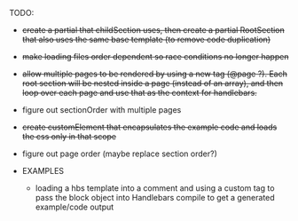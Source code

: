 TODO: 
* ~~create a partial that childSection uses, then create a partial RootSection that also uses the same base template (to remove code duplication)~~
* ~~make loading files order dependent so race conditions no longer happen~~
* ~~allow multiple pages to be rendered by using a new tag (@page ?). Each root section will be nested inside a page (instead of an array), and then loop over each page and use that as the context for handlebars.~~
* figure out sectionOrder with multiple pages
* ~~create customElement that encapsulates the example code and loads the css only in that scope~~
* figure out page order (maybe replace section order?)

* EXAMPLES
  * loading a hbs template into a comment and using a custom tag to pass the block object into Handlebars compile to get a generated example/code output
